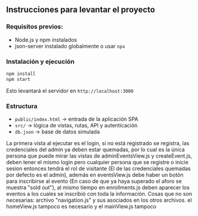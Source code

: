 
## Instrucciones para levantar el proyecto

### Requisitos previos:
- Node.js y npm instalados
- json-server instalado globalmente o usar `npx`

### Instalación y ejecución

```bash
npm install
npm start
```

Esto levantará el servidor en `http://localhost:3000`

### Estructura

- `public/index.html` → entrada de la aplicación SPA
- `src/` → lógica de vistas, rutas, API y autenticación
- `db.json` → base de datos simulada

La primera vista al ejecutar es el login, si no está registrado se registra, las credenciales del admin ya deben estar quemadas, por lo cual es la única persona que puede mirar las vistas de adminEventsView.js y createEvent.js, deben tener el mismo login pero cualquier persona que se registre o inicie sesion entonces tendrá el rol de visitante (El de las credenciales quemadas por defecto es el admin), además en eventsView.js debe haber un botón para inscribirse al evento (En caso de que ya haya superado el aforo se muestra "sold out"), al mismo tiempo en enrollments.js deben aparecer los eventos a los cuales se inscribió con toda la información. Cosas que no son necesarias: archivo "navigation.js" y sus asociados en los otros archivos. el homeView.js tampoco es necesario y el mainView.js tampoco




